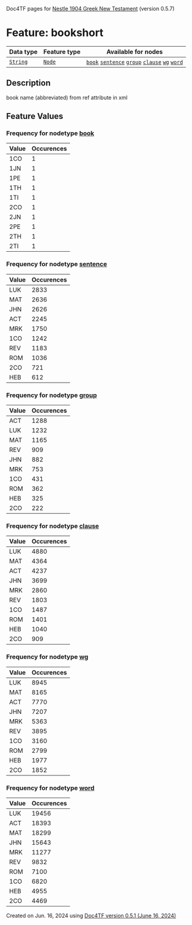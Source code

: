 Doc4TF pages for [Nestle 1904 Greek New Testament](https://github.com/saulocantanhede/tfgreek2/tree/main/tf) (version 0.5.7)
# Feature: bookshort
Data type|Feature type|Available for nodes
---|---|---
[`String`](featuresbydatatype.md#string)|[`Node`](featuresbytype.md#node)| [`book`](featuresbynodetype.md#book)  [`sentence`](featuresbynodetype.md#sentence)  [`group`](featuresbynodetype.md#group)  [`clause`](featuresbynodetype.md#clause)  [`wg`](featuresbynodetype.md#wg)  [`word`](featuresbynodetype.md#word) 
## Description
book name (abbreviated) from ref attribute in xml
## Feature Values
### Frequency for nodetype [book](featuresbynodetype.md#book)
Value|Occurences
---|---
1CO|1
1JN|1
1PE|1
1TH|1
1TI|1
2CO|1
2JN|1
2PE|1
2TH|1
2TI|1
### Frequency for nodetype [sentence](featuresbynodetype.md#sentence)
Value|Occurences
---|---
LUK|2833
MAT|2636
JHN|2626
ACT|2245
MRK|1750
1CO|1242
REV|1183
ROM|1036
2CO|721
HEB|612
### Frequency for nodetype [group](featuresbynodetype.md#group)
Value|Occurences
---|---
ACT|1288
LUK|1232
MAT|1165
REV|909
JHN|882
MRK|753
1CO|431
ROM|362
HEB|325
2CO|222
### Frequency for nodetype [clause](featuresbynodetype.md#clause)
Value|Occurences
---|---
LUK|4880
MAT|4364
ACT|4237
JHN|3699
MRK|2860
REV|1803
1CO|1487
ROM|1401
HEB|1040
2CO|909
### Frequency for nodetype [wg](featuresbynodetype.md#wg)
Value|Occurences
---|---
LUK|8945
MAT|8165
ACT|7770
JHN|7207
MRK|5363
REV|3895
1CO|3160
ROM|2799
HEB|1977
2CO|1852
### Frequency for nodetype [word](featuresbynodetype.md#word)
Value|Occurences
---|---
LUK|19456
ACT|18393
MAT|18299
JHN|15643
MRK|11277
REV|9832
ROM|7100
1CO|6820
HEB|4955
2CO|4469
 

Created on Jun. 16, 2024 using [Doc4TF version 0.5.1 (June 16, 2024)](https://github.com/tonyjurg/Doc4TF/blob/main/CreateFeatureDoc.ipynb) 